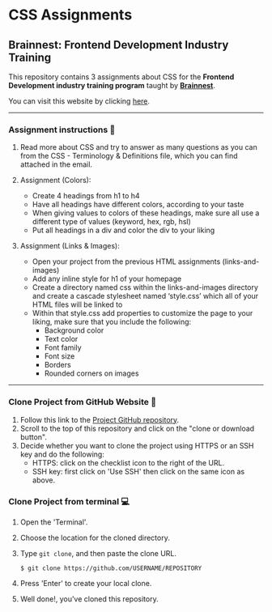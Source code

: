# CSS Assignments

## Brainnest: Frontend Development Industry Training

This repository contains 3 assignments about CSS for the **Frontend Development industry training program** taught
by [**Brainnest**](https://www.brainnest.consulting/).

You can visit this website by clicking [here](https://cotebarrientos.github.io/css-assignments/).

---

### Assignment instructions 📑

1. Read more about CSS and try to answer as many questions as you can from the CSS -
   Terminology & Definitions file, which you can find attached in the email.
2. Assignment (Colors):

   - Create 4 headings from h1 to h4
   - Have all headings have different colors, according to your taste
   - When giving values to colors of these headings, make sure all use a different type of
     values (keyword, hex, rgb, hsl)
   - Put all headings in a div and color the div to your liking

3. Assignment (Links & Images):
   - Open your project from the previous HTML assignments (links-and-images)
   - Add any inline style for h1 of your homepage
   - Create a directory named css within the links-and-images directory and create a cascade stylesheet named ‘style.css’ which
     all of your HTML files will be linked to
   - Within that style.css add properties to customize the page to your liking, make sure that you include the following:
     - Background color
     - Text color
     - Font family
     - Font size
     - Borders
     - Rounded corners on images

---

### Clone Project from GitHub Website 📁

1. Follow this link to the [Project GitHub repository](https://github.com/cotebarrientos/main-css-assignment).
2. Scroll to the top of this repository and click on the "clone or download button".
3. Decide whether you want to clone the project using HTTPS or an SSH key and do the following:
   - HTTPS: click on the checklist icon to the right of the URL.
   - SSH key: first click on 'Use SSH' then click on the same icon as above.

### Clone Project from terminal 💻

1.  Open the 'Terminal'.
2.  Choose the location for the cloned directory.
3.  Type `git clone`, and then paste the clone URL.

        $ git clone https://github.com/USERNAME/REPOSITORY

4.  Press 'Enter' to create your local clone.
5.  Well done!, you've cloned this repository.
